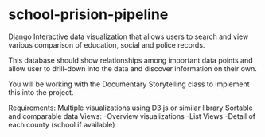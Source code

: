 school-prision-pipeline
=======================

Django Interactive data visualization that allows users to search and view various comparison of education, social and police records.

This database should show relationships among important data points and allow user to drill-down into the data and discover information on their own.

You will be working with the Documentary Storytelling class to implement this into the project.

Requirements:
	Multiple visualizations using D3.js or similar library
	Sortable and comparable data
	Views:
		-Overview visualizations
		-List Views
		-Detail of each county (school if available)

